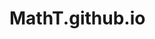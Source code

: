 # MathT.github.io
<!DOCTYPE html>
<html lang="en">
<head>
   <meta charset="UTF-8">
   <meta name="viewport" content="width=device-width, initial-scale=1.0">
   <title>MathT</title>
</head>
<body>
   
</body>
</html>
